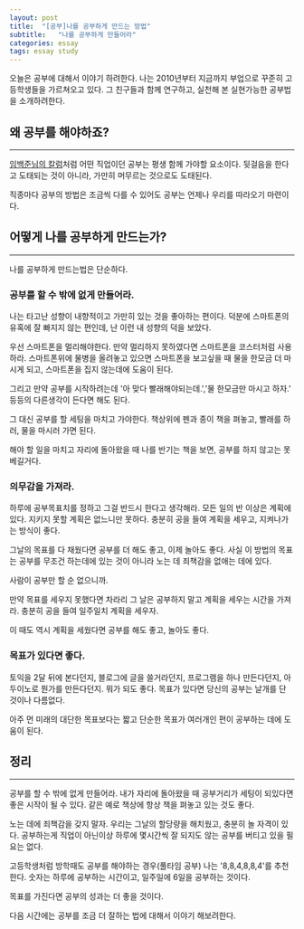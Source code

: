 ```yaml
---
layout: post
title:  "[공부]나를 공부하게 만드는 방법"
subtitle:   "나를 공부하게 만들어라"
categories: essay
tags: essay study
---
```


오늘은 공부에 대해서 이야기 하려한다. 나는 2010년부터 지금까지 부업으로 꾸준히 고등학생들을 가르쳐오고 있다. 그 친구들과 함께 연구하고, 실천해 본 실현가능한 공부법을 소개하려한다.

## 왜 공부를 해야하죠?

---

[임백준님의 칼럼](http://m.zdnet.co.kr/column_view.asp?artice_id=20170616090644#imadnews)처럼 어떤 직업이던 공부는 평생 함께 가야할 요소이다. 뒷걸음을 한다고 도태되는 것이 아니라, 가만히 머무르는 것으로도 도태된다.

직종마다 공부의 방법은 조금씩 다를 수 있어도 공부는 언제나 우리를 따라오기 마련이다.

## 어떻게 나를 공부하게 만드는가?

---

나를 공부하게 만드는법은 단순하다. 

### 공부를 할 수 밖에 없게 만들어라.

나는 타고난 성향이 내향적이고 가만히 있는 것을 좋아하는 편이다. 덕분에 스마트폰의 유혹에 잘 빠지지 않는 편인데, 난 이런 내 성향의 덕을 보았다.

우선 스마트폰을 멀리해야한다. 만약 멀리하지 못하였다면 스마트폰을 코스터처럼 사용하라. 스마트폰위에 물병을 올려놓고 있으면 스마트폰을 보고싶을 때 물을 한모금 더 마시게 되고, 스마트폰을 집지 않는데에 도움이 된다.

그리고 만약 공부를 시작하려는데 '아 맞다 빨래해야되는데.','물 한모금만 마시고 하자.' 등등의 다른생각이 든다면 해도 된다.

그 대신 공부를 할 세팅을 마치고 가야한다. 책상위에 펜과 종이 책을 펴놓고, 빨래를 하러, 물을 마시러 가면 된다.

해야 할 일을 마치고 자리에 돌아왔을 때 나를 반기는 책을 보면, 공부를 하지 않고는 못 베길거다.

### 의무감을 가져라.

하루에 공부목표치를 정하고 그걸 반드시 한다고 생각해라. 모든 일의 반 이상은 계획에 있다. 지키지 못할 계획은 없느니만 못하다. 충분히 공을 들여 계획을 세우고, 지켜나가는 방식이 좋다.

그날의 목표를 다 채웠다면 공부를 더 해도 좋고, 이제 놀아도 좋다. 사실 이 방법의 목표는 공부를 무조건 하는데에 있는 것이 아니라 노는 데 죄책감을 없애는 데에 있다.

사람이 공부만 할 순 없으니까.

만약 목표를 세우지 못했다면 차라리 그 날은 공부하지 말고 계획을 세우는 시간을 가져라. 충분히 공을 들여 일주일치 계획을 세우자.

이 때도 역시 계획을 세웠다면 공부를 해도 좋고, 놀아도 좋다.

### 목표가 있다면 좋다.

토익을 2달 뒤에 본다던지, 블로그에 글을 쓸거라던지, 프로그램을 하나 만든다던지, 아두이노로 뭔가를 만든다던지. 뭐가 되도 좋다. 목표가 있다면 당신의 공부는 날개를 단 것이나 다름없다.

아주 먼 미래의 대단한 목표보다는 짧고 단순한 목표가 여러개인 편이 공부하는 데에 도움이 된다. 

## 정리

---

공부를 할 수 밖에 없게 만들어라. 내가 자리에 돌아왔을 때 공부거리가 세팅이 되있다면 좋은 시작이 될 수 있다. 같은 예로 책상에 항상 책을 펴놓고 있는 것도 좋다.

노는 데에 죄책감을 갖지 말자. 우리는 그날의 할당량을 해치웠고, 충분히 놀 자격이 있다. 공부하는게 직업이 아닌이상 하루에 몇시간씩 잘 되지도 않는 공부를 버티고 있을 필요는 없다.

고등학생처럼 방학때도 공부를 해야하는 경우(풀타임 공부) 나는 '8,8,4,8,8,4'를 추천한다. 숫자는 하루에 공부하는 시간이고, 일주일에 6일을 공부하는 것이다. 

목표를 가진다면 공부의 성과는 더 좋을 것이다. 

다음 시간에는 공부를 조금 더 잘하는 법에 대해서 이야기 해보려한다.

